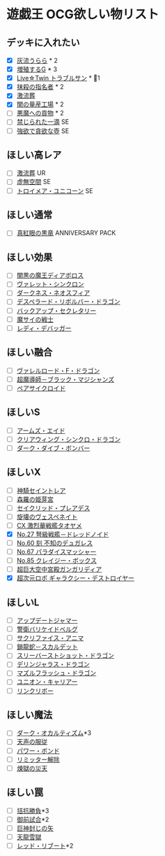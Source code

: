 # 遊戯王 OCG欲しい物リスト

## デッキに入れたい
- [x] [灰流うらら](https://www.db.yugioh-card.com/yugiohdb/card_search.action?ope=2&cid=12950) * 2
- [x] [増殖するG](https://www.db.yugioh-card.com/yugiohdb/card_search.action?ope=2&cid=9455) * 3
- [x] [Live☆Twin トラブルサン](https://www.db.yugioh-card.com/yugiohdb/card_search.action?ope=2&cid=16251) * 1
- [x] [抹殺の指名者](https://www.db.yugioh-card.com/yugiohdb/card_search.action?ope=2&cid=14627) * 2
- [x] [激流葬](https://www.db.yugioh-card.com/yugiohdb/card_search.action?ope=2&cid=5114)
- [x] [闇の量産工場](https://www.db.yugioh-card.com/yugiohdb/card_search.action?ope=2&cid=6129) * 2
- [ ] [悪魔への貢物](https://www.db.yugioh-card.com/yugiohdb/card_search.action?ope=2&cid=8497) * 2
- [ ] [禁じられた一滴](https://www.db.yugioh-card.com/yugiohdb/card_search.action?ope=2&cid=15299) SE
- [ ] [強欲で貪欲な壺](https://www.db.yugioh-card.com/yugiohdb/card_search.action?ope=2&cid=12465) SE
## ほしい高レア
- [ ] [激流葬](https://www.db.yugioh-card.com/yugiohdb/card_search.action?ope=2&cid=5114) UR
- [ ] [虚無空間](https://www.db.yugioh-card.com/yugiohdb/card_search.action?ope=2&cid=9153) SE
- [ ] [トロイメア・ユニコーン](https://www.db.yugioh-card.com/yugiohdb/card_search.action?ope=2&cid=13601) SE
## ほしい通常
- [ ] [真紅眼の黒竜](https://www.db.yugioh-card.com/yugiohdb/card_search.action?ope=2&cid=4088) ANNIVERSARY PACK
## ほしい効果
- [ ] [闇黒の魔王ディアボロス](https://www.db.yugioh-card.com/yugiohdb/card_search.action?ope=2&cid=13683)
- [ ] [ヴァレット・シンクロン](https://www.db.yugioh-card.com/yugiohdb/card_search.action?ope=2&cid=14084)
- [ ] [ダークネス・ネオスフィア](https://www.db.yugioh-card.com/yugiohdb/card_search.action?ope=2&cid=8537)
- [ ] [デスペラード・リボルバー・ドラゴン](https://www.db.yugioh-card.com/yugiohdb/card_search.action?ope=2&cid=13473)
- [ ] [バックアップ・セクレタリー](https://www.db.yugioh-card.com/yugiohdb/card_search.action?ope=2&cid=13041)
- [ ] [魔サイの戦士](https://www.db.yugioh-card.com/yugiohdb/card_search.action?ope=2&cid=11664)
- [ ] [レディ・デバッガー](https://www.db.yugioh-card.com/yugiohdb/card_search.action?ope=2&cid=13522)
## ほしい融合
- [ ] [ヴァレルロード・F・ドラゴン](https://www.db.yugioh-card.com/yugiohdb/card_search.action?ope=2&cid=14625)
- [ ] [超魔導師－ブラック・マジシャンズ](https://www.db.yugioh-card.com/yugiohdb/card_search.action?ope=2&cid=14905)
- [ ] [ペアサイクロイド](https://www.db.yugioh-card.com/yugiohdb/card_search.action?ope=2&cid=11164)
## ほしいS
- [ ] [アームズ・エイド](https://www.db.yugioh-card.com/yugiohdb/card_search.action?ope=2&cid=7987)
- [ ] [クリアウィング・シンクロ・ドラゴン](https://www.db.yugioh-card.com/yugiohdb/card_search.action?ope=2&cid=11721)
- [ ] [ダーク・ダイブ・ボンバー](https://www.db.yugioh-card.com/yugiohdb/card_search.action?ope=2&cid=8035)
## ほしいX
- [ ] [神騎セイントレア](https://www.db.yugioh-card.com/yugiohdb/card_search.action?ope=2&cid=11572)
- [ ] [森羅の姫芽宮](https://www.db.yugioh-card.com/yugiohdb/card_search.action?ope=2&cid=12027)
- [ ] [セイクリッド・プレアデス](https://www.db.yugioh-card.com/yugiohdb/card_search.action?ope=2&cid=9824)
- [ ] [旋壊のヴェスペネイト](https://www.db.yugioh-card.com/yugiohdb/card_search.action?ope=2&cid=15281)
- [ ] [CX 激烈華戦艦タオヤメ](https://www.db.yugioh-card.com/yugiohdb/card_search.action?ope=2&cid=10717)
- [x] [No.27 弩級戦艦－ドレッドノイド](https://www.db.yugioh-card.com/yugiohdb/card_search.action?ope=2&cid=13823)
- [ ] [No.60 刻 不知のデュガレス](https://www.db.yugioh-card.com/yugiohdb/card_search.action?ope=2&cid=14564)
- [ ] [No.67 パラダイスマッシャー](https://www.db.yugioh-card.com/yugiohdb/card_search.action?ope=2&cid=13824)
- [ ] [No.85 クレイジー・ボックス](https://www.db.yugioh-card.com/yugiohdb/card_search.action?ope=2&cid=10707)
- [ ] [超巨大空中宮殿ガンガリディア](https://www.db.yugioh-card.com/yugiohdb/card_search.action?ope=2&cid=10718)
- [x] [超次元ロボ ギャラクシー・デストロイヤー](https://www.db.yugioh-card.com/yugiohdb/card_search.action?ope=2&cid=10174)
## ほしいL
- [ ] [アップデートジャマー](https://www.db.yugioh-card.com/yugiohdb/card_search.action?ope=2&cid=14122)
- [ ] [警衛バリケイドベルグ](https://www.db.yugioh-card.com/yugiohdb/card_search.action?ope=2&cid=14710)
- [ ] [サクリファイス・アニマ](https://www.db.yugioh-card.com/yugiohdb/card_search.action?ope=2&cid=13841)
- [ ] [鎖龍蛇－スカルデット](https://www.db.yugioh-card.com/yugiohdb/card_search.action?ope=2&cid=13419)
- [ ] [スリーバーストショット・ドラゴン](https://www.db.yugioh-card.com/yugiohdb/card_search.action?ope=2&cid=13415)
- [ ] [デリンジャラス・ドラゴン](https://www.db.yugioh-card.com/yugiohdb/card_search.action?ope=2&cid=14291)
- [ ] [マズルフラッシュ・ドラゴン](https://www.db.yugioh-card.com/yugiohdb/card_search.action?ope=2&cid=13838)
- [ ] [ユニオン・キャリアー](https://www.db.yugioh-card.com/yugiohdb/card_search.action?ope=2&cid=14932)
- [ ] [リンクリボー](https://www.db.yugioh-card.com/yugiohdb/card_search.action?ope=2&cid=13346)
## ほしい魔法
- [ ] [ダーク・オカルティズム](https://www.db.yugioh-card.com/yugiohdb/card_search.action?ope=2&cid=14584)*3
- [ ] [天声の服従](https://www.db.yugioh-card.com/yugiohdb/card_search.action?ope=2&cid=5551)
- [ ] [パワー・ボンド](https://www.db.yugioh-card.com/yugiohdb/card_search.action?ope=2&cid=6398)
- [ ] [リミッター解除](https://www.db.yugioh-card.com/yugiohdb/card_search.action?ope=2&cid=5129)
- [ ] [煉獄の災天](https://www.db.yugioh-card.com/yugiohdb/card_search.action?ope=2&cid=15051)
## ほしい罠
- [ ] [拮抗勝負](https://www.db.yugioh-card.com/yugiohdb/card_search.action?ope=2&cid=13293)*3
- [ ] [御前試合](https://www.db.yugioh-card.com/yugiohdb/card_search.action?ope=2&cid=7934)*2
- [ ] [巨神封じの矢](https://www.db.yugioh-card.com/yugiohdb/card_search.action?ope=2&cid=15065)
- [ ] [天龍雪獄](https://www.db.yugioh-card.com/yugiohdb/card_search.action?ope=2&cid=15313)
- [ ] [レッド・リブート](https://www.db.yugioh-card.com/yugiohdb/card_search.action?ope=2&cid=13622)*2
